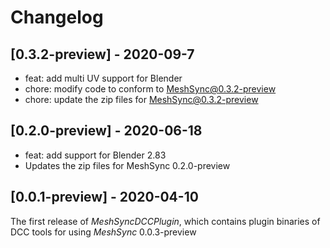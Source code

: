 # Changelog

## [0.3.2-preview] - 2020-09-7
* feat: add multi UV support for Blender
* chore: modify code to conform to MeshSync@0.3.2-preview
* chore: update the zip files for MeshSync@0.3.2-preview

## [0.2.0-preview] - 2020-06-18
* feat: add support for Blender 2.83 
* Updates the zip files for MeshSync 0.2.0-preview


## [0.0.1-preview] - 2020-04-10

The first release of *MeshSyncDCCPlugin*, which contains plugin binaries of DCC tools for using *MeshSync* 0.0.3-preview


